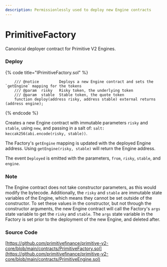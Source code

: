 ```yaml
---
description: Permissionlessly used to deploy new Engine contracts
---
```


# PrimitiveFactory

Canonical deployer contract for Primitive V2 Engines.

### Deploy

{% code title="IPrimitiveFactory.sol" %}
```
    /// @notice         Deploys a new Engine contract and sets the `getEngine` mapping for the tokens
    /// @param  risky   Risky token, the underlying token
    /// @param  stable  Stable token, the quote token
    function deploy(address risky, address stable) external returns (address engine);
```
{% endcode %}

Creates a new Engine contract with immutable parameters `risky` and `stable`, using `new`, and passing in a salt of: `salt: keccak256(abi.encode(risky, stable))`.

The Factory's `getEngine` mapping is updated with the deployed Engine address. Using `getEngine(risky, stable)` will return the Engine address.

The event `Deployed` is emitted with the parameters, `from`, `risky`, `stable`, and `engine`.

### Note

The Engine contract does not take constructor parameters, as this would modify the bytecode. Additionally, the `risky` and `stable` are immutable state variables of the Engine, which means they cannot be set outside of the constructor. To set these values in the constructor, but not through the constructor arguments, the new Engine contract will call the Factory's `args` state variable to get the `risky` and `stable`. The `args` state variable in the Factory is set prior to the deployment of the new Engine, and deleted after.

### Source Code

[https://github.com/primitivefinance/primitive-v2-core/blob/main/contracts/PrimitiveFactory.sol](https://github.com/primitivefinance/primitive-v2-core/blob/main/contracts/PrimitiveEngine.sol)
